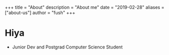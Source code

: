 +++
title = "About"
description = "About me"
date = "2019-02-28"
aliases = ["about-us"]
author = "fush"
+++

# Hiya

- Junior Dev and Postgrad Computer Science Student
